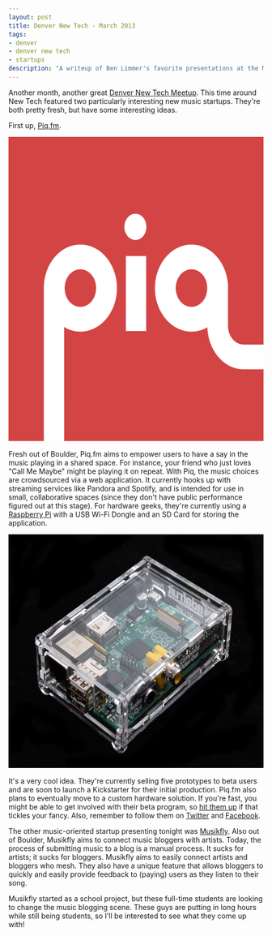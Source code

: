 ```yaml
---
layout: post
title: Denver New Tech - March 2013
tags:
- denver
- denver new tech
- startups
description: "A writeup of Ben Limmer's favorite presentations at the March 2013 Denver New Tech Meetup held at Galvanize in Denver, Colorado, USA."
---
```

Another month, another great [Denver New Tech Meetup](http://www.bdnewtech.com). This time around New Tech featured two particularly interesting new music startups. They're both pretty fresh, but have some interesting ideas.

First up, [Piq.fm](http://piq.fm).

<div class="center">
	<img src="/assets/images/posts/2013/03/piq_logo.png" width="600" height="600" alt="Logo for Piq" />
</div>

Fresh out of Boulder, Piq.fm aims to empower users to have a say in the music playing in a shared space. For instance, your friend who just loves "Call Me Maybe" might be playing it on repeat. With Piq, the music choices are crowdsourced via a web application. It currently hooks up with streaming services like Pandora and Spotify, and is intended for use in small, collaborative spaces (since they don't have public performance figured out at this stage). For hardware geeks, they're currently using a [Raspberry Pi](http://www.raspberrypi.org) with a USB Wi-Fi Dongle and an SD Card for storing the application.

<div class="center">
	<img src="/assets/images/posts/2013/03/adafruitcase.jpg" width="600" height="461" alt="Ada FruitCase Arduino board" />
</div>

It's a very cool idea. They're currently selling five prototypes to beta users and are soon to launch a Kickstarter for their initial production. Piq.fm also plans to eventually move to a custom hardware solution. If you're fast, you might be able to get involved with their beta program, so [hit them up](mailto:contact@piq.fm) if that tickles your fancy. Also, remember to follow them on [Twitter](https://twitter.com/piqFM) and [Facebook](https://www.facebook.com/pages/Piq/326779564098850).

The other music-oriented startup presenting tonight was [Musikfly](https://musikfly.com). Also out of Boulder, Musikfly aims to connect music bloggers with artists. Today, the process of submitting music to a blog is a manual process. It sucks for artists; it sucks for bloggers. Musikfly aims to easily connect artists and bloggers who mesh. They also have a unique feature that allows bloggers to quickly and easily provide feedback to (paying) users as they listen to their song.

Musikfly started as a school project, but these full-time students are looking to change the music blogging scene. These guys are putting in long hours while still being students, so I'll be interested to see what they come up with!
